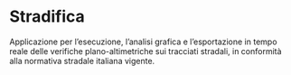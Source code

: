 # Stradifica
Applicazione per l’esecuzione, l’analisi grafica e l’esportazione in tempo reale delle verifiche plano-altimetriche sui tracciati stradali,
in conformità alla normativa stradale italiana vigente.
